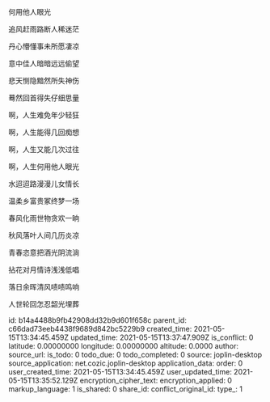 何用他人眼光

追风赶雨路断人稀迷茫

丹心懵懂事未所愿凄凉

意中佳人暗暗远远偷望

悲天恻隐黯然所失神伤

蓦然回首得失仔细思量

啊，人生难免年少轻狂

啊，人生能得几回痴想

啊，人生又能几次过往

啊，人生何用他人眼光

水迢迢路漫漫儿女情长

温柔乡富贵冢终梦一场

春风化雨世物贪欢一晌

秋风落叶人间几历炎凉

青春恣意把酒光阴流淌

拈花对月情诗浅浅低唱

落日余晖清风啧啧鸣响

人世轮回怎忍韶光埋葬

id: b14a4488b9fb42908dd32b9d601f658c
parent_id: c66dad73eeb4438f9689d842bc5229b9
created_time: 2021-05-15T13:34:45.459Z
updated_time: 2021-05-15T13:37:47.909Z
is_conflict: 0
latitude: 0.00000000
longitude: 0.00000000
altitude: 0.0000
author: 
source_url: 
is_todo: 0
todo_due: 0
todo_completed: 0
source: joplin-desktop
source_application: net.cozic.joplin-desktop
application_data: 
order: 0
user_created_time: 2021-05-15T13:34:45.459Z
user_updated_time: 2021-05-15T13:35:52.129Z
encryption_cipher_text: 
encryption_applied: 0
markup_language: 1
is_shared: 0
share_id: 
conflict_original_id: 
type_: 1